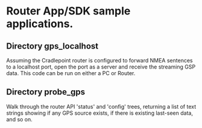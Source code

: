 # Router App/SDK sample applications.

## Directory gps_localhost

Assuming the Cradlepoint router is configured to forward NMEA sentences 
to a localhost port, open the port as a server and receive the streaming
GSP data. This code can be run on either a PC or Router.

## Directory probe_gps

Walk through the router API 'status' and 'config' trees, returning
a list of text strings showing if any GPS source exists, if there is
existing last-seen data, and so on.
